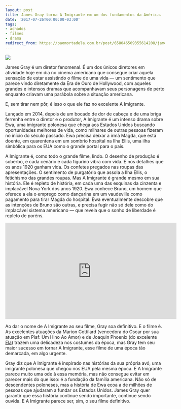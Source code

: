 ```yaml
---
layout: post
title: James Gray torna A Imigrante em um dos fundamentos da América.
date: '2017-07-26T00:00:00-03:00'
tags:
- achados
- filmes
- drama
redirect_from: https://paomortadela.com.br/post/658046509355614208/james-gray-torna-a-imigrante-em-um-dos-fundamentos
---
```

![](https://64.media.tumblr.com/39389176222574ab3fcd402172c19f03/e03ad84dc93c9d56-e0/s540x810/a69098126377fd3ce9424849dad06e00a1a8c227.png)

James Gray é um diretor fenomenal. É um dos únicos diretores em atividade hoje em dia no cinema americano que consegue criar aquela sensação de estar assistindo o filme de uma vida — um sentimento que parece vindo diretamente da Era de Ouro de Hollywood, com aqueles grandes e intensos dramas que acompanhavam seus personagens de perto enquanto criavam uma parábola sobre a situação americana.

E, sem tirar nem pôr, é isso o que ele faz no excelente A Imigrante.

Lançado em 2014, depois de um bocado de dor de cabeça e de uma briga ferrenha entre o diretor e o produtor, A Imigrante é um intenso drama sobre Ewa, uma imigrante polonesa que chega aos Estados Unidos buscando oportunidades melhores de vida, como milhares de outras pessoas fizeram no início do século passado. Ewa precisa deixar a irmã Magda, que está doente, em quarentena em um sombrio hospital na Ilha Ellis, uma ilha simbólica para os EUA como o grande portal para o país.

A Imigrante é, como todo o grande filme, lindo. O desenho de produção é soberbo, e cada cenário e cada figurino vibra com vida. É nos detalhes que os anos 1920 ganham vida. Os confetes pregados nas roupas das apresentações. O sentimento de purgatório que assola a Ilha Ellis, o fetichismo das grandes roupas. Mas A Imigrante é grande mesmo em sua história. Ele é repleto de história, em cada uma das esquinas da cinzenta e implacável Nova York dos anos 1920. Ewa conhece Bruno, um homem que oferece a ela o emprego como dançarina em um vaudeville como pagamento para tirar Magda do hospital. Ewa eventualmente descobre que as intenções de Bruno são outras, e precisa fugir não só dele como do implacável sistema americano — que revela que o sonho de liberdade é repleto de poréns.

<iframe id="youtube_iframe" src="https://www.youtube.com/embed/3bdLWoomD9A?feature=oembed&amp;enablejsapi=1&amp;origin=https://safe.txmblr.com&amp;wmode=opaque" allow="accelerometer; autoplay; clipboard-write; encrypted-media; gyroscope; picture-in-picture" allowfullscreen="" width="540" height="303" frameborder="0"></iframe>

Ao dar o nome de A Imigrante ao seu filme, Gray soa definitivo. E o filme é. As excelentes atuações da Marion Cottilard (vencedora do Oscar por sua atuação em Piaf: Um Hino Ao Amor) e de Joaquin Phoenix (do excelente [Ela](https://paomortadela.com.br/post/658006928318988288/)) trazem uma delicadeza nos costumes da época, mas Gray tem seu maior sucesso em tornar A Imigrante, esse filme de uma época tão demarcada, em algo urgente.

Gray diz que A Imigrante é inspirado nas histórias da sua própria avó, uma imigrante polonesa que chegou nos EUA pela mesma época. E A Imigrante parece muito uma ode à essa memória, mas não consegue evitar em parecer mais do que isso: é a fundação da família americana. Não só de descendentes poloneses, mas a história de Ewa ecoa a de milhões de pessoas que ajudaram a fundar os Estados Unidos. James Gray quer garantir que essa história continue sendo importante, continue sendo ouvida. E A Imigrante parece ser, sim, o seu filme definitivo.

